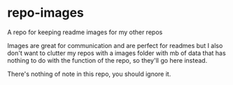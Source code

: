 # repo-images
A repo for keeping readme images for my other repos

Images are great for communication and are perfect for readmes but I also don't want to clutter my repos with a images folder with mb of data that has nothing to do with the function of the repo, so they'll go here instead.

There's nothing of note in this repo, you should ignore it.
